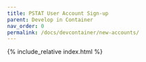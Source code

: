 ```yaml
---
title: PSTAT User Account Sign-up
parent: Develop in Container
nav_order: 0
permalink: /docs/devcontainer/new-accounts/
---
```


{% include_relative index.html %}